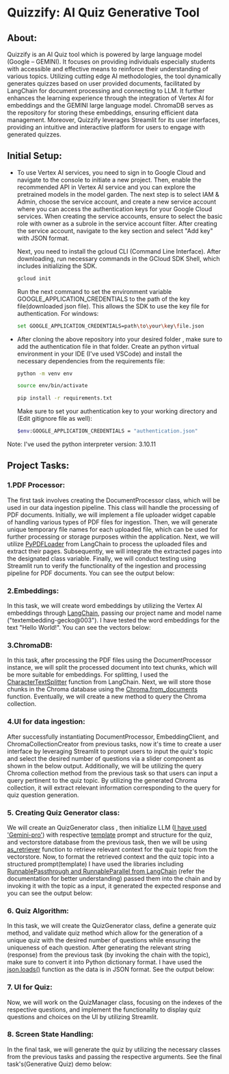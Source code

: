 # Quizzify: AI Quiz Generative Tool
## About:
Quizzify is an AI Quiz tool which is powered by large language model (Google – GEMINI). It focuses on providing individuals especially students with accessible and effective means to reinforce their understanding of various topics. Utilizing cutting edge AI methodologies, the tool dynamically generates quizzes based on user provided documents, facilitated by LangChain for document processing and connecting to LLM. It further enhances the learning experience through the integration of Vertex AI for embeddings and the GEMINI large language model. ChromaDB serves as the repository for storing these embeddings, ensuring efficient data management. Moreover, Quizzify leverages Streamlit for its user interfaces, providing an intuitive and interactive platform for users to engage with generated quizzes.
## Initial Setup:
* To use Vertex AI services, you need to sign in to Google Cloud and navigate to the console to initiate a new project. Then, enable the recommended API in Vertex AI service and you can explore the pretrained models in the model garden. The next step is to select IAM & Admin, choose the service account, and create a new service account where you can access the authentication keys for your Google Cloud services. When creating the service accounts, ensure to select the basic role with owner as a subrole in the service account filter. After creating the service account, navigate to the key section and select "Add key" with JSON format.

  Next, you need to install the gcloud CLI (Command Line Interface). After downloading, run necessary commands in the GCloud SDK Shell, which includes initializing the SDK.
  ```sh
  gcloud init
  ```
  Run the next command to set the environment variable GOOGLE_APPLICATION_CREDENTIALS to the path of the key file(downloaded json file). This allows the SDK to use the key file for authentication.
  For windows:
  ```sh
  set GOOGLE_APPLICATION_CREDENTIALS=path\to\your\key\file.json
  ```
 * After cloning the above repository into your desired folder , make sure to add the authentication file in that folder. Create an python virtual environment in your IDE (I've used VSCode) and install the     
  necessary dependencies from the requirements file:
    ```sh
    python -m venv env
    ```
    ```sh
    source env/bin/activate
    ```
    ```sh
    pip install -r requirements.txt
    ```
    Make sure to set your authentication key to your working directory and (Edit gitignore file as well):
    ```sh
    $env:GOOGLE_APPLICATION_CREDENTIALS = "authentication.json"
    ```
  Note: I've used the python interpreter version: 3.10.11
## Project Tasks:
### 1.PDF Processor:
The first task involves creating the DocumentProcessor class, which will be used in our data ingestion pipeline. This class will handle the processing of PDF documents. Initially, we will implement a file uploader widget capable of handling various types of PDF files for ingestion. Then, we will generate unique temporary file names for each uploaded file, which can be used for further processing or storage purposes within the application. Next, we will utilize [PyPDFLoader](https://python.langchain.com/docs/modules/data_connection/document_loaders/pdf/#using-pypdf) from LangChain to process the uploaded files and extract their pages. Subsequently, we will integrate the extracted pages into the designated class variable. Finally, we will conduct testing using Streamlit run to verify the functionality of the ingestion and processing pipeline for PDF documents. You can see the output below:


### 2.Embeddings:
In this task, we will create word embeddings by utilizing the Vertex AI embeddings through [LangChain](https://python.langchain.com/docs/integrations/text_embedding/google_generative_ai/), passing our project name and model name ("textembedding-gecko@003"). I have tested the word embeddings for the text "Hello World!". You can see the vectors below:

### 3.ChromaDB:
In this task, after processing the PDF files using the DocumentProcessor instance, we will split the processed document into text chunks, which will be more suitable for embeddings. For splitting, I used the [CharacterTextSplitter](https://python.langchain.com/docs/modules/data_connection/document_transformers/character_text_splitter/) function from LangChain. Next, we will store those chunks in the Chroma database using the [Chroma.from_documents](https://python.langchain.com/docs/integrations/vectorstores/chroma/#use-openai-embeddings) function. Eventually, we will create a new method to query the Chroma collection.


### 4.UI for data ingestion:
After successfully instantiating DocumentProcessor, EmbeddingClient, and ChromaCollectionCreator from previous tasks, now it's time to create a user interface by leveraging Streamlit to prompt users to input the quiz's topic and select the desired number of questions via a slider component as shown in the below output. Additionally, we will be utilizing the query Chroma collection method from the previous task so that users can input a query pertinent to the quiz topic. By utilizing the generated Chroma collection, it will extract relevant information corresponding to the query for quiz question generation.


### 5. Creating Quiz Generator class:
We will create an QuizGenerator class , then initialize LLM ([I have used 'Gemini-pro'](https://python.langchain.com/docs/integrations/llms/google_vertex_ai_palm/)) with respective [template](https://python.langchain.com/docs/modules/model_io/prompts/few_shot_examples/) prompt and structure for the quiz, and vectorstore database from the previous task, then we will be using [as_retriever]((https://python.langchain.com/docs/integrations/vectorstores/chroma/#retriever-options)) function to retrieve relevant context for the quiz topic from the vectorstore. Now, to format the retrieved context and the quiz topic into a structured prompt(template) I have used the libraries including [RunnablePassthrough and RunnableParallel from LangChain](https://python.langchain.com/docs/expression_language/primitives/passthrough/) (refer the documentation for better understanding) passed them into the chain and by invoking it with the topic as a input, it generated the expected response and you can see the output below:

  
### 6. Quiz Algorithm:
In this task, we will create the QuizGenerator class, define a generate quiz method, and validate quiz method which allow for the generation of a unique quiz with the desired number of questions while ensuring the uniqueness of each question. After generating the relevant string (response) from the previous task (by invoking the chain with the topic), make sure to convert it into Python dictionary format. I have used the [json.loads()](https://docs.python.org/3/library/json.html) function as the data is in JSON format. See the output below:


### 7. UI for Quiz:
Now, we will work on the QuizManager class, focusing on the indexes of the respective questions, and implement the functionality to display quiz questions and choices on the UI by utilizing Streamlit.

### 8. Screen State Handling:

In the final task, we will generate the quiz by utilizing the necessary classes from the previous tasks and passing the respective arguments. See the final task's(Generative Quiz) demo below:

